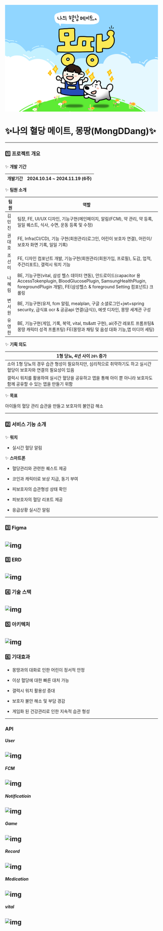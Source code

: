 ![logo](assets/logo.png)

# ✨나의 혈당 메이트, 몽땅(MongDDang)✨

---

### 1️⃣ 프로젝트 개요

✨ **개발 기간**

| 개발기간 | 2024.10.14 ~ 2024.11.19 (6주) |
| ---- | ---------------------------- |

✨ **팀원 소개**

| 팀원  | 역할                                                                   |
| --- | -------------------------------------------------------------------- |
| 김민진 | 팀장, FE, UI/UX 디자인, 기능구현(메인페이지, 알림(FCM), 약 관리, 약 등록, 일일 퀘스트, 식사, 수면, 운동 등록 및 수정)   |
| 권대호 | FE, Infra(CI/CD), 기능 구현(회원관리(로그인, 어린이 보호자 연결), 어린이/보호자 화면 기록, 일일 기록) |
| 조선미 | FE, 디자인 컴포넌트 개발, 기능구현(회원관리(회원가입, 프로필), 도감, 업적, 주간리포트), 갤럭시 워치 기능     |
| 나혜림 | BE, 기능구현(vital, 삼성 헬스 데이터 연동), 안드로이드(capacitor 용 AccessTokenplugin, BloodGlucosePlugin, SamsungHealthPlugin, foregroundPlugin 개발), FE(삼성헬스 & foreground Setting 컴포넌트) 크롤링                                                   |
| 변서원 | BE, 기능구현(유저, fcm 알림, mealplan, 구글 소셜로그인+jwt+spring security, 급식표 ocr & 공공api 연결(급식)), 에셋 디자인, 몽땅 세계관 구성                                                |
| 유영한 | BE, 기능구현(게임, 기록, 복약, vital, tts&stt 구현), ai(주간 레포트 프롬프팅& 몽땅 캐릭터 성격 프롬프팅) FE(몽땅과 채팅 및 음성 대화 기능,앱 미디어 세팅)                                                        |

✨ **기획 의도**

| 1형 당뇨, 4년 사이 `26%` 증가                                               |
| ------------------------------------------------------------------- |
| 소아 1형 당뇨의 경우 습관 형성이 필요하지만, 심리적으로 취약하기도 하고 실시간 혈당이 보호자와 연결의 필요성이 있음  |
| 갤럭시 워치를 활용하여 실시간 혈당을 공유하고 앱을 통해 아이 뿐 아니라 보호자도 함께 공유할 수 있는 앱을 만들기 위함 |

✨ **목표**

아이들의 혈당 관리 습관을 만들고 보호자의 불안감 해소

---

### 2️⃣ 서비스 기능 소개

✨ **워치**

- 실시간 혈당 알림

✨ **스마트폰**

- 혈당관리와 관련한 퀘스트 제공

- 코인과 캐릭터로 보상 지급, 동기 부여

- 피보호자의 습관형성 상태 확인

- 피보호자의 혈당 리포트 제공

- 응급상황 실시간 알림

---

### 3️⃣ Figma

## ![img](/uploads/19e6f91f5ddc85ac53c2ee826c9fd747/figma.png)

### 3️⃣ ERD

## ![img](/uploads/be8e4426d7096364dfcd60bb7f9ab010/erd.png)

### 4️⃣ 기술 스택

## ![img](/uploads/d0b72e9a95dcb000506b7d14389a64ed/tech.png)

### 5️⃣ 아키텍처

## ![img](/uploads/d2f410d1373aea0c66cc2169b05a1fcc/architecture.png)

### 6️⃣ 기대효과

- 몽땅과의 대화로 인한 어린이 정서적 안정

- 이상 혈당에 대한 빠른 대처 가능

- 갤럭시 워치 활용성 증대

- 보호자 불안 해소 및 부담 경감

- 게임화 된 건강관리로 인한 지속적 습관 형성

---

### API

##### User

## ![img](/uploads/8ea82bad6a2b1255d3d25c2869867121/api1.PNG)

##### FCM

## ![img](/uploads/24fcf331c0013793ab7c43c5c01d6068/api2.PNG)

##### Notificatioin

## ![img](/uploads/b5ebbb5d849e3120d24c5d6d41cebdad/api3.PNG)

##### Game

## ![img](/uploads/dbad7408bd12e8a430f3b49da5120c37/api4.PNG)

##### Record

## ![img](/uploads/2eac699104da79d382c776ec620aa4e5/api5.PNG)

##### Medication

## ![img](/uploads/114f223d147d07e3b8c6f5e1d790e81d/api6.PNG)

##### vital

## ![img](/uploads/e2d54eb8f98b9ece8c5e6eb7883c61b9/api7.PNG)
